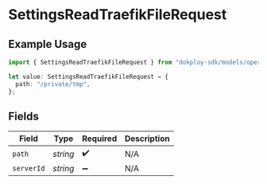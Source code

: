# SettingsReadTraefikFileRequest

## Example Usage

```typescript
import { SettingsReadTraefikFileRequest } from "dokploy-sdk/models/operations";

let value: SettingsReadTraefikFileRequest = {
  path: "/private/tmp",
};
```

## Fields

| Field              | Type               | Required           | Description        |
| ------------------ | ------------------ | ------------------ | ------------------ |
| `path`             | *string*           | :heavy_check_mark: | N/A                |
| `serverId`         | *string*           | :heavy_minus_sign: | N/A                |